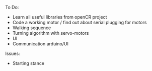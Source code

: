 To Do:
- Learn all useful libraries from openCR project
- Code a working motor / find out about serial plugging for motors
- Walking sequence
- Turning algorithm with servo-motors
- UI
- Communication arduino/UI


Issues:
- Starting stance
